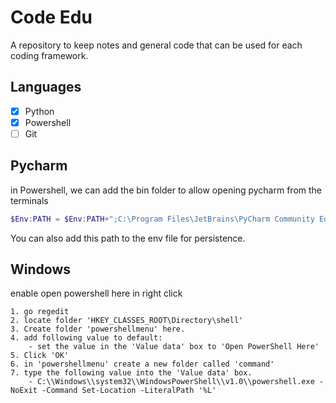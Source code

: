 # Code Edu
A repository to keep notes and general code that can be used for each coding framework.
## Languages
- [X] Python
- [X] Powershell
- [ ] Git
## Pycharm
in Powershell, we can add the bin folder to allow opening pycharm from the terminals
```powershell
$Env:PATH = $Env:PATH+";C:\Program Files\JetBrains\PyCharm Community Edition 2022.1.1\bin"
```
You can also add this path to the env file for persistence.
## Windows
enable open powershell here in right click
```
1. go regedit
2. locate folder 'HKEY_CLASSES_ROOT\Directory\shell'
3. Create folder 'powershellmenu' here.
4. add following value to default:
    - set the value in the 'Value data' box to 'Open PowerShell Here'
5. Click 'OK'
6. in 'powershellmenu' create a new folder called 'command'
7. type the following value into the 'Value data' box.
    - C:\\Windows\\system32\\WindowsPowerShell\\v1.0\\powershell.exe -NoExit -Command Set-Location -LiteralPath '%L'
```